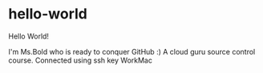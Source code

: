# hello-world

Hello World!

I'm Ms.Bold who is ready to conquer GitHub :)
A cloud guru source control course. Connected using ssh key WorkMac
